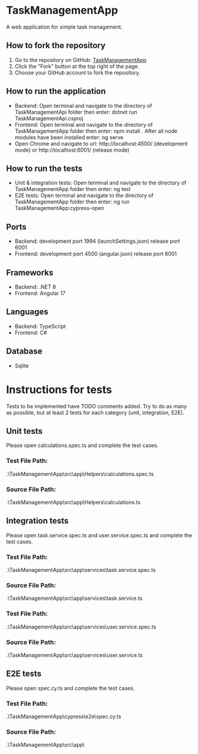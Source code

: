 # TaskManagementApp
A web application for simple task management.

## How to fork the repository
1. Go to the repository on GitHub: [TaskManagementApp](https://github.com/IncipientusAB/TaskManagementApp)
2. Click the "Fork" button at the top right of the page.
3. Choose your GitHub account to fork the repository.

## How to run the application
- Backend: Open terminal and navigate to the directory of TaskManagementApi folder then enter: dotnet run TaskManagementApi.csproj
- Frontend: Open terminal and navigate to the directory of TaskManagementApp folder then enter: npm install . After all node modules have been installed enter: ng serve
- Open Chrome and navigate to url: http://localhost:4500/  (development mode) or http://localhost:6001/  (release mode)

## How to run the tests
- Unit & integration tests: Open terminal and navigate to the directory of TaskManagementApp folder then enter: ng test
- E2E tests: Open terminal and navigate to the directory of TaskManagementApp folder then enter: ng run TaskManagementApp:cypress-open

## Ports
- Backend: development port 1994 (launchSettings.json)   release port 6001
- Frontend: development port 4500 (angular.json)     release port 6001

## Frameworks
- Backend: .NET 8
- Frontend: Angular 17

## Languages
- Backend: TypeScript
- Frontend: C#

## Database
- Sqlite

# Instructions for tests
Tests to be implemented have TODO comments added. Try to do as many as possible, but at least 2 tests for each category (unit, integration, E2E).

## Unit tests
Please open calculations.spec.ts and complete the test cases.
### Test File Path: 
.\TaskManagementApp\src\app\Helpers\calculations.spec.ts
### Source File Path: 
.\TaskManagementApp\src\app\Helpers\calculations.ts

## Integration tests
Please open task.service.spec.ts and user.service.spec.ts and complete the test cases.
### Test File Path: 
.\TaskManagementApp\src\app\services\task.service.spec.ts
### Source File Path: 
.\TaskManagementApp\src\app\services\task.service.ts

### Test File Path: 
.\TaskManagementApp\src\app\services\user.service.spec.ts
### Source File Path: 
.\TaskManagementApp\src\app\services\user.service.ts

## E2E tests
Please open spec.cy.ts and complete the test cases.
### Test File Path: 
.\TaskManagementApp\cypress\e2e\spec.cy.ts
### Source File Path: 
.\TaskManagementApp\src\app\

